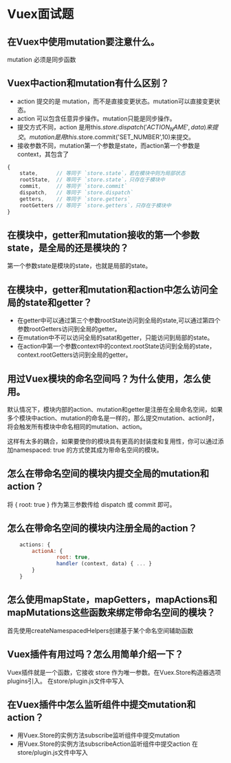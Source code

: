 # Vuex面试题

## 在Vuex中使用mutation要注意什么。
mutation 必须是同步函数
## Vuex中action和mutation有什么区别？
* action 提交的是 mutation，而不是直接变更状态。mutation可以直接变更状态。
* action 可以包含任意异步操作。mutation只能是同步操作。
* 提交方式不同，action 是用this.$store.dispatch('ACTION_NAME',data)来提交。mutation是用this.$store.commit('SET_NUMBER',10)来提交。
* 接收参数不同，mutation第一个参数是state，而action第一个参数是context，其包含了
```js
{
    state,      // 等同于 `store.state`，若在模块中则为局部状态
    rootState,  // 等同于 `store.state`，只存在于模块中
    commit,     // 等同于 `store.commit`
    dispatch,   // 等同于 `store.dispatch`
    getters,    // 等同于 `store.getters`
    rootGetters // 等同于 `store.getters`，只存在于模块中
}

```
## 在模块中，getter和mutation接收的第一个参数state，是全局的还是模块的？
第一个参数state是模块的state，也就是局部的state。
## 在模块中，getter和mutation和action中怎么访问全局的state和getter？

* 在getter中可以通过第三个参数rootState访问到全局的state,可以通过第四个参数rootGetters访问到全局的getter。
* 在mutation中不可以访问全局的satat和getter，只能访问到局部的state。
* 在action中第一个参数context中的context.rootState访问到全局的state，context.rootGetters访问到全局的getter。

## 用过Vuex模块的命名空间吗？为什么使用，怎么使用。
默认情况下，模块内部的action、mutation和getter是注册在全局命名空间，如果多个模块中action、mutation的命名是一样的，那么提交mutation、action时，将会触发所有模块中命名相同的mutation、action。

这样有太多的耦合，如果要使你的模块具有更高的封装度和复用性，你可以通过添加namespaced: true 的方式使其成为带命名空间的模块。

## 怎么在带命名空间的模块内提交全局的mutation和action？
将 { root: true } 作为第三参数传给 dispatch 或 commit 即可。

## 怎么在带命名空间的模块内注册全局的action？
```js
	actions: {
		actionA: {
				root: true,
				handler (context, data) { ... }
		}
	}
```
## 怎么使用mapState，mapGetters，mapActions和mapMutations这些函数来绑定带命名空间的模块？
首先使用createNamespacedHelpers创建基于某个命名空间辅助函数
## Vuex插件有用过吗？怎么用简单介绍一下？
Vuex插件就是一个函数，它接收 store 作为唯一参数。在Vuex.Store构造器选项plugins引入。 在store/plugin.js文件中写入

## 在Vuex插件中怎么监听组件中提交mutation和action？
* 用Vuex.Store的实例方法subscribe监听组件中提交mutation
* 用Vuex.Store的实例方法subscribeAction监听组件中提交action 在store/plugin.js文件中写入
